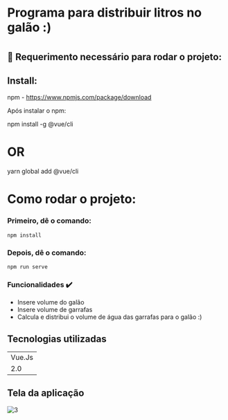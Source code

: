 
<h1> Programa para distribuir litros no galão :) <h1>

## 📌 Requerimento necessário para rodar o projeto:

## Install:

npm - https://www.npmjs.com/package/download

Após instalar o npm: 

npm install -g @vue/cli
# OR
yarn global add @vue/cli

# Como rodar o projeto:

### Primeiro, dê o comando:
```
npm install
```

### Depois, dê o comando:
```
npm run serve
```


 ### Funcionalidades ✔️
  

+ Insere volume do galão
+ Insere volume de garrafas
+ Calcula e distribui o volume de água das garrafas para o galão :)

 ## Tecnologias utilizadas

 <table>
 <tr> 
     <td>Vue.Js</td>

 </tr>
     
 <tr>
     <td>2.0</td>

 </tr>
</table>
    

## Tela da aplicação 

![3](https://user-images.githubusercontent.com/54418295/167645203-5b9f3006-5303-425e-9ab6-aafe59579419.png)



